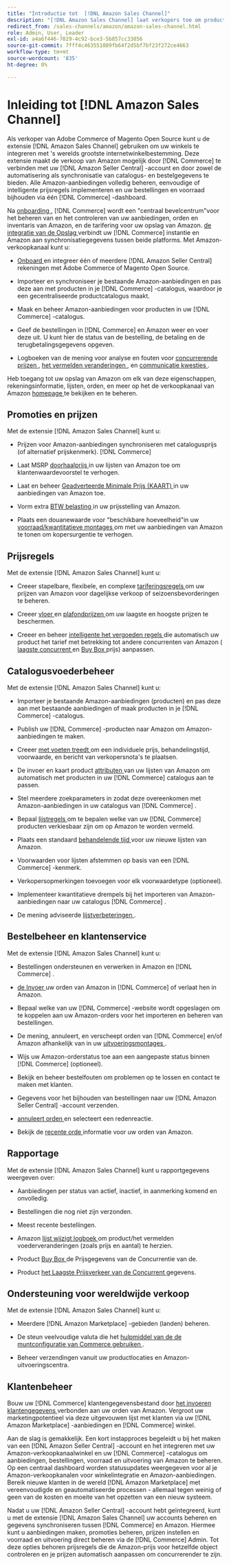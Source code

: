 ```yaml
---
title: "Introductie tot  [!DNL Amazon Sales Channel]"
description: "[!DNL Amazon Sales Channel] laat verkopers toe om producten in  [!DNL Amazon Marketplace] foutloos te verkopen."
redirect_from: /sales-channels/amazon/amazon-sales-channel.html
role: Admin, User, Leader
exl-id: a4a6f446-7029-4c92-bce3-5b857cc33056
source-git-commit: 7fff4c463551089fb64f2d5bf7bf23f272ce4663
workflow-type: tm+mt
source-wordcount: '835'
ht-degree: 0%

---
```


# Inleiding tot [!DNL Amazon Sales Channel]

Als verkoper van Adobe Commerce of Magento Open Source kunt u de extensie [!DNL Amazon Sales Channel] gebruiken om uw winkels te integreren met &#39;s werelds grootste internetwinkelbestemming. Deze extensie maakt de verkoop van Amazon mogelijk door [!DNL Commerce] te verbinden met uw [!DNL Amazon Seller Central] -account en door zowel de automatisering als synchronisatie van catalogus- en bestelgegevens te bieden. Alle Amazon-aanbiedingen volledig beheren, eenvoudige of intelligente prijsregels implementeren en uw bestellingen en voorraad bijhouden via één [!DNL Commerce] -dashboard.

Na [ onboarding ](./amazon-onboarding-home.md), [!DNL Commerce] wordt een &quot;centraal bevelcentrum&quot;voor het beheren van en het controleren van uw aanbiedingen, orden en inventaris van Amazon, en de tarifering voor uw opslag van Amazon. [ de integratie van de Opslag ](./store-integration.md) verbindt uw [!DNL Commerce] instantie en Amazon aan synchronisatiegegevens tussen beide platforms. Met Amazon-verkoopkanaal kunt u:

- [ Onboard ](./amazon-onboarding-home.md) en integreer één of meerdere [!DNL Amazon Seller Central] rekeningen met Adobe Commerce of Magento Open Source.

- Importeer en synchroniseer je bestaande Amazon-aanbiedingen en pas deze aan met producten in je [!DNL Commerce] -catalogus, waardoor je een gecentraliseerde productcatalogus maakt.

- Maak en beheer Amazon-aanbiedingen voor producten in uw [!DNL Commerce] -catalogus.

- Geef de bestellingen in [!DNL Commerce] en Amazon weer en voer deze uit. U kunt hier de status van de bestelling, de betaling en de terugbetalingsgegevens opgeven.

- Logboeken van de mening voor analyse en fouten voor [ concurrerende prijzen ](./competitive-price-analysis.md), [ het vermelden veranderingen ](./listing-changes-log.md), en [ communicatie kwesties ](./communication-errors-log.md).

Heb toegang tot uw opslag van Amazon om elk van deze eigenschappen, rekeningsinformatie, lijsten, orden, en meer op het de verkoopkanaal van Amazon [ homepage ](./amazon-sales-channel-home.md) te bekijken en te beheren.

## Promoties en prijzen

Met de extensie [!DNL Amazon Sales Channel] kunt u:

- Prijzen voor Amazon-aanbiedingen synchroniseren met catalogusprijs (of alternatief prijskenmerk). [!DNL Commerce]

- Laat MSRP [ doorhaalprijs ](./listing-price.md#configure-listing-price-settings) in uw lijsten van Amazon toe om klantenwaardevoorstel te verhogen.

- Laat en beheer [ Geadverteerde Minimale Prijs (KAART) ](./listing-price.md#configure-listing-price-settings) in uw aanbiedingen van Amazon toe.

- Vorm extra [ BTW belasting ](./listing-price.md#configure-listing-price-settings) in uw prijsstelling van Amazon.

- Plaats een douanewaarde voor &quot;beschikbare hoeveelheid&quot;in uw [ voorraad/kwantitatieve montages ](./stock-quantity.md#configure-stock--quantity-settings) om met uw aanbiedingen van Amazon te tonen om kopersurgentie te verhogen.

## Prijsregels

Met de extensie [!DNL Amazon Sales Channel] kunt u:

- Creeer stapelbare, flexibele, en complexe [ tariferingsregels ](./pricing-products.md) om uw prijzen van Amazon voor dagelijkse verkoop of seizoensbevorderingen te beheren.

- Creeer [ vloer ](./floor-price.md) en [ plafondprijzen ](./optional-ceiling-price.md) om uw laagste en hoogste prijzen te beschermen.

- Creeer en beheer [ intelligente het vergoeden regels ](./intelligent-repricing-rules.md) die automatisch uw product het tarief met betrekking tot andere concurrenten van Amazon ([ laagste concurrent ](./lowest-competitor-pricing.md) en [ Buy Box ](./buy-box-competitor-pricing.md) prijs) aanpassen.

## Catalogusvoederbeheer

Met de extensie [!DNL Amazon Sales Channel] kunt u:

- Importeer je bestaande Amazon-aanbiedingen (producten) en pas deze aan met bestaande aanbiedingen of maak producten in je [!DNL Commerce] -catalogus.

- Publish uw [!DNL Commerce] -producten naar Amazon om Amazon-aanbiedingen te maken.

- Creeer [ met voeten treedt ](./creating-editing-overrides.md) om een individuele prijs, behandelingstijd, voorwaarde, en bericht van verkopersnota&#39;s te plaatsen.

- De invoer en kaart product [ attributen ](./attributes-view.md) van uw lijsten van Amazon om automatisch met producten in uw [!DNL Commerce] catalogus aan te passen.

- Stel meerdere zoekparameters in zodat deze overeenkomen met Amazon-aanbiedingen in uw catalogus van [!DNL Commerce] .

- Bepaal [ lijstregels ](./listing-rules.md) om te bepalen welke van uw [!DNL Commerce] producten verkiesbaar zijn om op Amazon te worden vermeld.

- Plaats een standaard [ behandelende tijd ](./product-listing-actions.md) voor uw nieuwe lijsten van Amazon.

- Voorwaarden voor lijsten afstemmen op basis van een [!DNL Commerce] -kenmerk.

- Verkopersopmerkingen toevoegen voor elk voorwaardetype (optioneel).

- Implementeer kwantitatieve drempels bij het importeren van Amazon-aanbiedingen naar uw catalogus [!DNL Commerce] .

- De mening adviseerde [ lijstverbeteringen ](./listing-improvements.md).

## Bestelbeheer en klantenservice

Met de extensie [!DNL Amazon Sales Channel] kunt u:

- Bestellingen ondersteunen en verwerken in Amazon en [!DNL Commerce] .

- [ de Invoer ](./order-settings.md#configure-order-settings) uw orden van Amazon in [!DNL Commerce] of verlaat hen in Amazon.

- Bepaal welke van uw [!DNL Commerce] -website wordt opgeslagen om te koppelen aan uw Amazon-orders voor het importeren en beheren van bestellingen.

- De mening, annuleert, en verscheept orden van [!DNL Commerce] en/of Amazon afhankelijk van in uw [ uitvoeringsmontages ](./fulfilled-by.md).

- Wijs uw Amazon-orderstatus toe aan een aangepaste status binnen [!DNL Commerce] (optioneel).

- Bekijk en beheer bestelfouten om problemen op te lossen en contact te maken met klanten.

- Gegevens voor het bijhouden van bestellingen naar uw [!DNL Amazon Seller Central] -account verzenden.

- [ annuleert orden ](./cancel-unshipped-order.md) en selecteert een redenreactie.

- Bekijk de [ recente orde ](./amazon-store-dashboard.md) informatie voor uw orden van Amazon.

## Rapportage

Met de extensie [!DNL Amazon Sales Channel] kunt u rapportgegevens weergeven over:

- Aanbiedingen per status van actief, inactief, in aanmerking komend en onvolledig.

- Bestellingen die nog niet zijn verzonden.

- Meest recente bestellingen.

- Amazon [ lijst wijzigt logboek ](./listing-changes-log.md) om product/het vermelden voederveranderingen (zoals prijs en aantal) te herzien.

- Product [ Buy Box ](./buy-box-competitor-pricing.md) de Prijsgegevens van de Concurrentie van de.

- Product [ het Laagste Prijsverkeer van de Concurrent ](./lowest-competitor-pricing.md) gegevens.

## Ondersteuning voor wereldwijde verkoop

Met de extensie [!DNL Amazon Sales Channel] kunt u:

- Meerdere [!DNL Amazon Marketplace] -gebieden (landen) beheren.

- De steun veelvoudige valuta die het [ hulpmiddel van de de muntconfiguratie van Commerce gebruiken ](https://experienceleague.adobe.com/docs/commerce-admin/stores-sales/site-store/currency/currency-configuration.html).

- Beheer verzendingen vanuit uw productlocaties en Amazon-uitvoeringscentra.

## Klantenbeheer

Bouw uw [!DNL Commerce] klantengegevensbestand door [ het invoeren klantengegevens ](./order-settings.md#configure-order-settings) verbonden aan uw orden van Amazon. Vergroot uw marketingpotentieel via deze uitgevouwen lijst met klanten via uw [!DNL Amazon Marketplace] -aanbiedingen en [!DNL Commerce] winkel.


Aan de slag is gemakkelijk. Een kort instapproces begeleidt u bij het maken van een [!DNL Amazon Seller Central] -account en het integreren met uw Amazon-verkoopkanaalwinkel en uw [!DNL Commerce] -catalogus om aanbiedingen, bestellingen, voorraad en uitvoering van Amazon te beheren. Op een centraal dashboard worden statusupdates weergegeven voor al je Amazon-verkoopkanalen voor winkelintegratie en Amazon-aanbiedingen. Bereik nieuwe klanten in de wereld [!DNL Amazon Marketplace] met vereenvoudigde en geautomatiseerde processen - allemaal tegen weinig of geen van de kosten en moeite van het opzetten van een nieuw systeem.

Nadat u uw [!DNL Amazon Seller Central] -account hebt geïntegreerd, kunt u met de extensie [!DNL Amazon Sales Channel] uw accounts beheren en gegevens synchroniseren tussen [!DNL Commerce] en Amazon. Hiermee kunt u aanbiedingen maken, promoties beheren, prijzen instellen en voorraad en uitvoering direct beheren via de [!DNL Commerce] Admin. Tot deze opties behoren prijsregels die de Amazon-prijs voor hetzelfde object controleren en je prijzen automatisch aanpassen om concurrerender te zijn.

